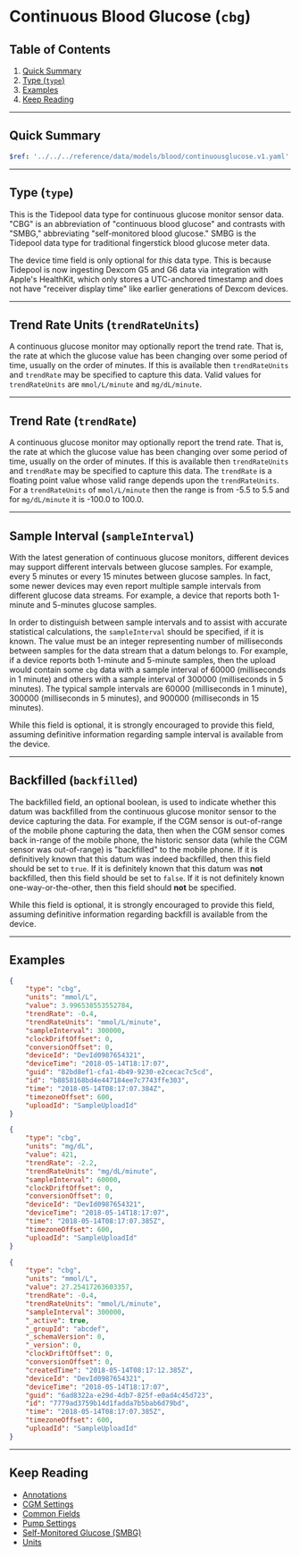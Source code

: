 <!-- omit in toc -->
# Continuous Blood Glucose (`cbg`)

<!-- omit in toc -->
## Table of Contents

1. [Quick Summary](#quick-summary)
2. [Type (`type`)](#type-type)
3. [Examples](#examples)
4. [Keep Reading](#keep-reading)

---

## Quick Summary

```yaml json_schema
$ref: '../../../reference/data/models/blood/continuousglucose.v1.yaml'
```

---

## Type (`type`)

This is the Tidepool data type for continuous glucose monitor sensor data. "CBG" is an abbreviation of "continuous blood glucose" and contrasts with "SMBG," abbreviating "self-monitored blood glucose." SMBG is the Tidepool data type for traditional fingerstick blood glucose meter data.

The device time field is only optional for *this* data type. This is because Tidepool is now ingesting Dexcom G5 and G6 data via integration with Apple's HealthKit, which only stores a UTC-anchored timestamp and does not have "receiver display time" like earlier generations of Dexcom devices.

---

## Trend Rate Units (`trendRateUnits`)

A continuous glucose monitor may optionally report the trend rate. That is, the rate at which the glucose value has been changing over some period of time, usually on the order of minutes. If this is available then `trendRateUnits` and `trendRate` may be specified to capture this data. Valid values for `trendRateUnits` are `mmol/L/minute` and `mg/dL/minute`.

---

## Trend Rate (`trendRate`)

A continuous glucose monitor may optionally report the trend rate. That is, the rate at which the glucose value has been changing over some period of time, usually on the order of minutes. If this is available then `trendRateUnits` and `trendRate` may be specified to capture this data. The `trendRate` is a floating point value whose valid range depends upon the `trendRateUnits`. For a `trendRateUnits` of `mmol/L/minute` then the range is from -5.5 to 5.5 and for `mg/dL/minute` it is -100.0 to 100.0.

---

## Sample Interval (`sampleInterval`)

With the latest generation of continuous glucose monitors, different devices may support different intervals between glucose samples. For example, every 5 minutes or every 15 minutes between glucose samples. In fact, some newer devices may even report multiple sample intervals from different glucose data streams. For example, a device that reports both 1-minute and 5-minutes glucose samples.

In order to distinguish between sample intervals and to assist with accurate statistical calculations, the `sampleInterval` should be specified, if it is known. The value must be an integer representing number of milliseconds between samples for the data stream that a datum belongs to. For example, if a device reports both 1-minute and 5-minute samples, then the upload would contain some `cbg` data with a sample interval of 60000 (milliseconds in 1 minute) and others with a sample interval of 300000 (milliseconds in 5 minutes). The typical sample intervals are 60000 (milliseconds in 1 minute), 300000 (milliseconds in 5 minutes), and 900000 (milliseconds in 15 minutes).

While this field is optional, it is strongly encouraged to provide this field, assuming definitive information regarding sample interval is available from the device.

---

## Backfilled (`backfilled`)

The backfilled field, an optional boolean, is used to indicate whether this datum was backfilled from the continuous glucose monitor sensor to the device capturing the data. For example, if the CGM sensor is out-of-range of the mobile phone capturing the data, then when the CGM sensor comes back in-range of the mobile phone, the historic sensor data (while the CGM sensor was out-of-range) is "backfilled" to the mobile phone. If it is definitively known that this datum was indeed backfilled, then this field should be set to `true`. If it is definitely known that this datum was **not** backfilled, then this field should be set to `false`. If it is not definitely known one-way-or-the-other, then this field should **not** be specified.

While this field is optional, it is strongly encouraged to provide this field, assuming definitive information regarding backfill is available from the device.

---

## Examples

```json title="Example (client)" lineNumbers=true
{
    "type": "cbg",
    "units": "mmol/L",
    "value": 3.996538553552784,
    "trendRate": -0.4,
    "trendRateUnits": "mmol/L/minute",
    "sampleInterval": 300000,
    "clockDriftOffset": 0,
    "conversionOffset": 0,
    "deviceId": "DevId0987654321",
    "deviceTime": "2018-05-14T18:17:07",
    "guid": "82bd8ef1-cfa1-4b49-9230-e2cecac7c5cd",
    "id": "b8858168bd4e447184ee7c7743ffe303",
    "time": "2018-05-14T08:17:07.384Z",
    "timezoneOffset": 600,
    "uploadId": "SampleUploadId"
}
```

```json title="Example (ingestion)" lineNumbers=true
{
    "type": "cbg",
    "units": "mg/dL",
    "value": 421,
    "trendRate": -2.2,
    "trendRateUnits": "mg/dL/minute",
    "sampleInterval": 60000,
    "clockDriftOffset": 0,
    "conversionOffset": 0,
    "deviceId": "DevId0987654321",
    "deviceTime": "2018-05-14T18:17:07",
    "time": "2018-05-14T08:17:07.385Z",
    "timezoneOffset": 600,
    "uploadId": "SampleUploadId"
}
```

```json title="Example (storage)" lineNumbers=true
{
    "type": "cbg",
    "units": "mmol/L",
    "value": 27.25417263603357,
    "trendRate": -0.4,
    "trendRateUnits": "mmol/L/minute",
    "sampleInterval": 300000,
    "_active": true,
    "_groupId": "abcdef",
    "_schemaVersion": 0,
    "_version": 0,
    "clockDriftOffset": 0,
    "conversionOffset": 0,
    "createdTime": "2018-05-14T08:17:12.385Z",
    "deviceId": "DevId0987654321",
    "deviceTime": "2018-05-14T18:17:07",
    "guid": "6ad8322a-e29d-4db7-825f-e0ad4c45d723",
    "id": "7779ad3759b14d1fadda7b5bab6d79bd",
    "time": "2018-05-14T08:17:07.385Z",
    "timezoneOffset": 600,
    "uploadId": "SampleUploadId"
}
```

---

## Keep Reading

* [Annotations](../annotations.md)
* [CGM Settings](./cgm-settings.md)
* [Common Fields](../common-fields.md)
* [Pump Settings](./pump-settings.md)
* [Self-Monitored Glucose (SMBG)](./smbg.md)
* [Units](../units.md)
